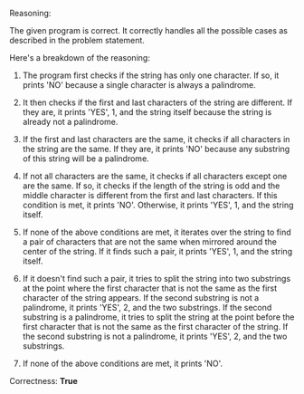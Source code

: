 Reasoning: 

The given program is correct. It correctly handles all the possible cases as described in the problem statement. 

Here's a breakdown of the reasoning:

1. The program first checks if the string has only one character. If so, it prints 'NO' because a single character is always a palindrome.

2. It then checks if the first and last characters of the string are different. If they are, it prints 'YES', 1, and the string itself because the string is already not a palindrome.

3. If the first and last characters are the same, it checks if all characters in the string are the same. If they are, it prints 'NO' because any substring of this string will be a palindrome.

4. If not all characters are the same, it checks if all characters except one are the same. If so, it checks if the length of the string is odd and the middle character is different from the first and last characters. If this condition is met, it prints 'NO'. Otherwise, it prints 'YES', 1, and the string itself.

5. If none of the above conditions are met, it iterates over the string to find a pair of characters that are not the same when mirrored around the center of the string. If it finds such a pair, it prints 'YES', 1, and the string itself.

6. If it doesn't find such a pair, it tries to split the string into two substrings at the point where the first character that is not the same as the first character of the string appears. If the second substring is not a palindrome, it prints 'YES', 2, and the two substrings. If the second substring is a palindrome, it tries to split the string at the point before the first character that is not the same as the first character of the string. If the second substring is not a palindrome, it prints 'YES', 2, and the two substrings.

7. If none of the above conditions are met, it prints 'NO'.

Correctness: **True**